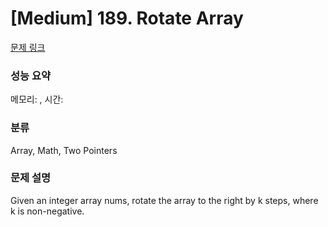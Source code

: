 # [Medium] 189. Rotate Array

[문제 링크](https://leetcode.com/problems/rotate-array/description/) 

### 성능 요약

메모리: , 시간: 

### 분류

Array, Math, Two Pointers

### 문제 설명

<p>Given an integer array nums, rotate the array to the right by k steps, where k is non-negative.</p>
